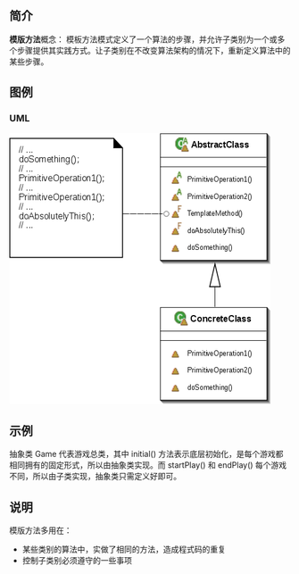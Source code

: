 ## 简介 ##

**模版方法**概念：
模板方法模式定义了一个算法的步骤，并允许子类别为一个或多个步骤提供其实践方式。让子类别在不改变算法架构的情况下，重新定义算法中的某些步骤。

## 图例 ##

### UML ###

![TemplateMethodUML](./TemplateMethodUML.png "Template Method UML")

## 示例 ##

抽象类 Game 代表游戏总类，其中 initial() 方法表示底层初始化，是每个游戏都相同拥有的固定形式，所以由抽象类实现。而 startPlay() 和 endPlay() 每个游戏不同，所以由子类实现，抽象类只需定义好即可。

## 说明 ##

模版方法多用在：

- 某些类别的算法中，实做了相同的方法，造成程式码的重复
- 控制子类别必须遵守的一些事项